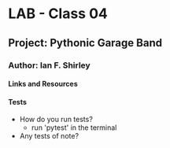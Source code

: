 # LAB - Class 04

## Project: Pythonic Garage Band

### Author: Ian F. Shirley

#### Links and Resources

#### Tests
- How do you run tests?
    - run 'pytest' in the terminal
- Any tests of note?
